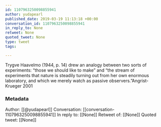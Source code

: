 ```yaml
---
id: 1107963250098855941
author: yudapearl
published_date: 2019-03-19 11:13:18 +00:00
conversation_id: 1107963250098855941
in_reply_to: None
retweet: None
quoted_tweet: None
type: tweet
tags:

---
```


Trygve Haavelmo (1944, p. 14) drew an analogy between two sorts of experiments: “those we should like to make” and “the stream of experiments that nature is steadily turning out from her own enormous laboratory, and which we merely watch as passive observers.”Angrist-Krueger 2001

### Metadata

Author: [[@yudapearl]]
Conversation: [[conversation-1107963250098855941]]
In reply to: [[None]]
Retweet of: [[None]]
Quoted tweet: [[None]]
